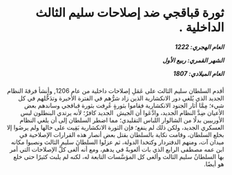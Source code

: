 <h1 dir="rtl">ثورة قباقجي ضد إصلاحات سليم الثالث الداخلية .</h1>

<h5 dir="rtl">العام الهجري:  1222

الشهر القمري: ربيع الأول

العام الميلادي: 1807</h5>

<p dir="rtl">أقدم السلطان سليم الثالث على عَمَلِ إصلاحات داخلية من عام 1206, وأنشأ فرقةَ النظام الجديد الذي يُلغي دور الانكشارية الذين زاد شرُّهم في الفترة الأخيرة وتدَخُّلهم في كل شيء؛ مِمَّا أثار الجنود الانكشارية فقاموا بثورةٍ عُرِفت بثورة قباقجي وساندهم بعض الأعيان ضِدَّ النظام الجديد، وادَّعَوا أن الجيش  الجديد كافرٌ؛ لأنه يرتدي البنطلون لبس الأوربيين بدلًا من الشالوار اللباس التقليدي؛ مما اضطر السلطان إلى أن يلغي النظام العسكري الجديد، ولكن ذلك لم ينفع؛ فإن الثورة الانكشارية بَقِيت على حالها ولم يرضَوا إلا بخلع السلطان، وقامت نكاية بالسلطان بقتل بعض أنصار هذه القرارات الإصلاحية في ميدان آت، ومنهم الدفتردار وكتخدا الدولة، ثم عزلوا السلطانَ سليم الثالث ونصبوا مكانه ابن عمه مصطفى الرابع الذي بات ألعوبةً في يدهم، ومع أنه ألغى كلَّ الإصلاحات التي أمر بها السلطانُ سليم الثالث وألغى كل المؤسَّسات التابعة له، لكنه لم يلبث كثيرًا حتى خلع هو أيضًا.</p></br>
